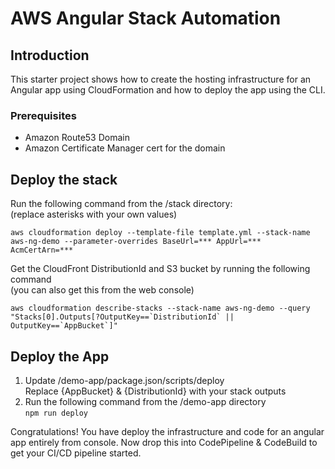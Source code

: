 # AWS Angular Stack Automation

## Introduction
This starter project shows how to create the hosting infrastructure for an Angular app using CloudFormation and how to deploy the app using the CLI.

### Prerequisites
* Amazon Route53 Domain
* Amazon Certificate Manager cert for the domain

## Deploy the stack

Run the following command from the /stack directory:  
(replace asterisks with your own values)

`aws cloudformation deploy --template-file template.yml --stack-name aws-ng-demo --parameter-overrides BaseUrl=*** AppUrl=*** AcmCertArn=***`

Get the CloudFront DistributionId and S3 bucket by running the following command  
(you can also get this from the web console)

```aws cloudformation describe-stacks --stack-name aws-ng-demo --query "Stacks[0].Outputs[?OutputKey==`DistributionId` || OutputKey==`AppBucket`]"```

## Deploy the App

1. Update /demo-app/package.json/scripts/deploy  
Replace {AppBucket} & {DistributionId} with your stack outputs
2. Run the following command from the /demo-app directory  
`npm run deploy`

Congratulations! You have deploy the infrastructure and code for an angular app entirely from console. Now drop this into CodePipeline & CodeBuild to get your CI/CD pipeline started.
